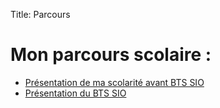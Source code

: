 Title: Parcours

# Mon parcours scolaire :

- [Présentation de ma scolarité avant BTS SIO](parcours-scolaire)
- [Présentation du BTS SIO](bts-sio)


